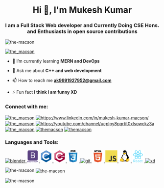 <h1 align="center">Hi 👋, I'm Mukesh Kumar</h1>
<h3 align="center">I am a Full Stack Web developer and Currently Doing CSE Hons. and Enthusiasts in open source contributions</h3>

<p align="left"> <img src="https://komarev.com/ghpvc/?username=the-macson&label=Profile%20views&color=0e75b6&style=flat" alt="the-macson" /> </p>

<!-- <p align="left"> <a href="https://github.com/ryo-ma/github-profile-trophy"><img src="https://github-profile-trophy.vercel.app/?username=the-macson" alt="the-macson" /></a> </p> -->

<p align="left"> <a href="https://twitter.com/the_macson" target="blank"><img src="https://img.shields.io/twitter/follow/the_macson?logo=twitter&style=for-the-badge" alt="the_macson" /></a> </p>

- 🌱 I’m currently learning **MERN and DevOps**

- 💬 Ask me about **C++ and web development**

- 📫 How to reach me **ak9991927952@gmail.com**

- ⚡ Fun fact **I think I am funny XD**

<h3 align="left">Connect with me:</h3>
<p align="left">
<a href="https://twitter.com/the_macson" target="blank"><img align="center" src="https://raw.githubusercontent.com/rahuldkjain/github-profile-readme-generator/master/src/images/icons/Social/twitter.svg" alt="the_macson" height="30" width="40" /></a>
<a href="https://linkedin.com/in/mukesh-kumar-macson/" target="blank"><img align="center" src="https://raw.githubusercontent.com/rahuldkjain/github-profile-readme-generator/master/src/images/icons/Social/linked-in-alt.svg" alt="https://www.linkedin.com/in/mukesh-kumar-macson/" height="30" width="40" /></a>
<a href="https://instagram.com/the_macson" target="blank"><img align="center" src="https://raw.githubusercontent.com/rahuldkjain/github-profile-readme-generator/master/src/images/icons/Social/instagram.svg" alt="the_macson" height="30" width="40" /></a>
<a href="https://youtube.com/channel/ucplpy8pqrtit0xlsowckz3a" target="blank"><img align="center" src="https://raw.githubusercontent.com/rahuldkjain/github-profile-readme-generator/master/src/images/icons/Social/youtube.svg" alt="https://youtube.com/channel/ucplpy8pqrtit0xlsowckz3a" height="30" width="40" /></a>
<a href="https://www.codechef.com/users/the_macson" target="blank"><img align="center" src="https://cdn.jsdelivr.net/npm/simple-icons@3.1.0/icons/codechef.svg" alt="the_macson" height="30" width="40" /></a>
<a href="https://www.hackerrank.com/themacson" target="blank"><img align="center" src="https://raw.githubusercontent.com/rahuldkjain/github-profile-readme-generator/master/src/images/icons/Social/hackerrank.svg" alt="themacson" height="30" width="40" /></a>
<a href="https://www.leetcode.com/themacson" target="blank"><img align="center" src="https://raw.githubusercontent.com/rahuldkjain/github-profile-readme-generator/master/src/images/icons/Social/leet-code.svg" alt="themacson" height="30" width="40" /></a>
</p>

<h3 align="left">Languages and Tools:</h3>
<p align="left"> <a href="https://www.blender.org/" target="_blank"> <img src="https://download.blender.org/branding/community/blender_community_badge_white.svg" alt="blender" width="40" height="40"/> </a> <a href="https://getbootstrap.com" target="_blank"> <img src="https://raw.githubusercontent.com/devicons/devicon/master/icons/bootstrap/bootstrap-plain-wordmark.svg" alt="bootstrap" width="40" height="40"/> </a> <a href="https://www.cprogramming.com/" target="_blank"> <img src="https://raw.githubusercontent.com/devicons/devicon/master/icons/c/c-original.svg" alt="c" width="40" height="40"/> </a> <a href="https://www.w3schools.com/cpp/" target="_blank"> <img src="https://raw.githubusercontent.com/devicons/devicon/master/icons/cplusplus/cplusplus-original.svg" alt="cplusplus" width="40" height="40"/> </a> <a href="https://www.w3schools.com/css/" target="_blank"> <img src="https://raw.githubusercontent.com/devicons/devicon/master/icons/css3/css3-original-wordmark.svg" alt="css3" width="40" height="40"/> </a> <a href="https://git-scm.com/" target="_blank"> <img src="https://www.vectorlogo.zone/logos/git-scm/git-scm-icon.svg" alt="git" width="40" height="40"/> </a> <a href="https://www.w3.org/html/" target="_blank"> <img src="https://raw.githubusercontent.com/devicons/devicon/master/icons/html5/html5-original-wordmark.svg" alt="html5" width="40" height="40"/> </a> <a href="https://developer.mozilla.org/en-US/docs/Web/JavaScript" target="_blank"> <img src="https://raw.githubusercontent.com/devicons/devicon/master/icons/javascript/javascript-original.svg" alt="javascript" width="40" height="40"/> </a> <a href="https://www.linux.org/" target="_blank"> <img src="https://raw.githubusercontent.com/devicons/devicon/master/icons/linux/linux-original.svg" alt="linux" width="40" height="40"/> </a> <a href="https://reactjs.org/" target="_blank"> <img src="https://raw.githubusercontent.com/devicons/devicon/master/icons/react/react-original-wordmark.svg" alt="react" width="40" height="40"/> </a> <a href="https://www.adobe.com/products/xd.html" target="_blank"> <img src="https://cdn.worldvectorlogo.com/logos/adobe-xd.svg" alt="xd" width="40" height="40"/> </a> </p>

<p><img align="left" src="https://github-readme-stats.vercel.app/api/top-langs?username=the-macson&show_icons=true&locale=en&layout=compact" alt="the-macson" /></p>

<p>&nbsp;<img align="center" src="https://github-readme-stats.vercel.app/api?username=the-macson&show_icons=true&locale=en" alt="the-macson" /></p>

<p><img align="center" src="https://github-readme-streak-stats.herokuapp.com/?user=the-macson&" alt="the-macson" /></p>






<!-- # Hi there 👋
## I am Mukesh Kumar 
- 🔭 I’m currently working on contributing into open source project's 
- 🌱 I’m currently learning MERN Development and DevOps.

<p align="center">If you wants to connect with me on other soical media Handls Then Click on Below link and connect with me</p>
<p align="center">
  <a href="https://twitter.com/the_macson">
    <img src="https://img.shields.io/twitter/url?url=https%3A%2F%2Ftwitter.com%2Fthe_macson" />
  </a>
  <a href="https://youtube.com/channel/UCplpy8pQrTiT0XlSOwCkZ3A">
    <img src="https://img.shields.io/youtube/channel/subscribers/UCplpy8pQrTiT0XlSOwCkZ3A" />
  </a>
</p>

<!--
**the-macson/the-macson** is a ✨ _special_ ✨ repository because its `README.md` (this file) appears on your GitHub profile.

Here are some ideas to get you started:

- 🔭 I’m currently working on ...
- 🌱 I’m currently learning ...
- 👯 I’m looking to collaborate on ...
- 🤔 I’m looking for help with ...
- 💬 Ask me about ...
- 📫 How to reach me: ...
- 😄 Pronouns: ...
- ⚡ Fun fact: ...
-->

